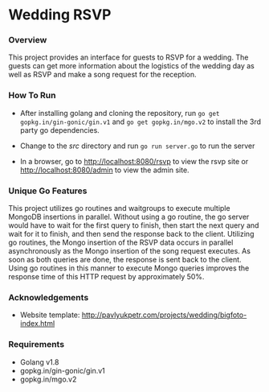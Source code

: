 # Wedding RSVP

### Overview

This project provides an interface for guests to RSVP for a wedding. The guests can get more information about the logistics of the wedding day as well as RSVP and make a song request for the reception. 


### How To Run

- After installing golang and cloning the repository, run ``` go get gopkg.in/gin-gonic/gin.v1 ``` and ``` go get gopkg.in/mgo.v2 ``` to install the 3rd party go dependencies. 

- Change to the *src* directory and run ``` go run server.go ``` to run the server

- In a browser, go to [http://localhost:8080/rsvp](http://localhost:8080/rsvp) to view the rsvp site or [http://localhost:8080/admin](http://localhost:8080/admin) to view the admin site.


### Unique Go Features

This project utilizes go routines and waitgroups to execute multiple MongoDB insertions in parallel. Without using a go routine, the go server would have to wait for the first query to finish, then start the next query and wait for it to finish, and then send the response back to the client. Utilizing go routines, the Mongo insertion of the RSVP data occurs in parallel asynchronously as the Mongo insertion of the song request executes. As soon as both queries are done, the response is sent back to the client. Using go routines in this manner to execute Mongo queries improves the response time of this HTTP request by approximately 50%. 


### Acknowledgements

- Website template: http://pavlyukpetr.com/projects/wedding/bigfoto-index.html


### Requirements
- Golang v1.8
- gopkg.in/gin-gonic/gin.v1
- gopkg.in/mgo.v2